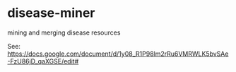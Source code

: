 disease-miner
=============

mining and merging disease resources

See:
https://docs.google.com/document/d/1y08_R1P98lm2rRu6VMRWLK5bvSAe-FzU86jD_qaXGSE/edit#
